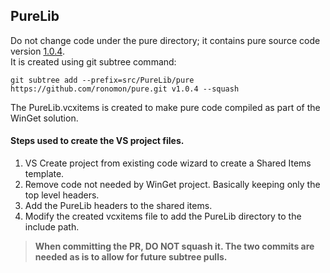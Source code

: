 ## PureLib

Do not change code under the pure directory; it contains pure source code version [1.0.4](https://github.com/ronomon/pure/releases/tag/v1.0.4).  
It is created using git subtree command:

    git subtree add --prefix=src/PureLib/pure https://github.com/ronomon/pure.git v1.0.4 --squash

The PureLib.vcxitems is created to make pure code compiled as part of the WinGet solution.

#### Steps used to create the VS project files.

1. VS Create project from existing code wizard to create a Shared Items template.
2. Remove code not needed by WinGet project. Basically keeping only the top level headers.
3. Add the PureLib headers to the shared items.
4. Modify the created vcxitems file to add the PureLib directory to the include path.

> **When committing the PR, DO NOT squash it.  The two commits are needed as is to allow for future subtree pulls.**<br>